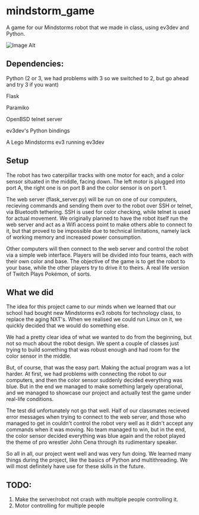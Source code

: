 # mindstorm_game
A game for our Mindstorms robot that we made in class, using ev3dev and Python.

![Image Alt](https://raw.githubusercontent.com/Hackslashloot/mindstorm_game/master/robot.jpg)

## Dependencies:
Python (2 or 3, we had problems with 3 so we switched to 2, but go ahead and try 3 if you want)

Flask

Paramiko

OpenBSD telnet server

ev3dev's Python bindings

A Lego Mindstorms ev3 running ev3dev

## Setup
The robot has two caterpillar tracks with one motor for each, and a color sensor situated in the middle, facing down. The left motor is plugged into port A, the right one is on port B and the color sensor is on port 1.

The web server (flask_server.py) will be run on one of our computers, recieving commands and sending them over to the robot over SSH or telnet, via Bluetooth tethering. SSH is used for color checking, while telnet is used for actual movement. We originally planned to have the robot itself run the web server and act as a Wifi access point to make others able to connect to it, but that proved to be impossible due
to technical limitations, namely lack of working memory and increased power consumption.

Other computers will then connect to the web server and control the robot via a simple web interface. Players will be divided into four teams, each with their own color and base. The objective of the game is to get the robot to your base, while the other players try to drive it to theirs. A real life version of Twitch Plays Pokémon, of sorts.

## What we did
The idea for this project came to our minds when we learned that our school had bought new Mindstorms ev3 robots for technology class, to replace the aging NXT's. When we realised we could run Linux on it, we quickly decided that we would do something else.

We had a pretty clear idea of what we wanted to do from the beginning, but not so much about the robot design. We spent a couple of classes just trying to build something that was robust enough and had room for the color sensor in the middle.

But, of course, that was the easy part. Making the actual program was a lot harder. At first, we had problems with connecting the robot to our computers, and then the color sensor suddenly decided everything was blue. But in the end we managed to make something largely operational, and we managed to showcase our project and actually test the game under real-life conditions.

The test did unfortunately not go that well. Half of our classmates recieved error messages when trying to connect to the web server, and those who managed to get in couldn't control the robot very well as it didn't accept any commands when it was moving. No team managed to win, but in the end, the color sensor decided everything was blue again and the robot played the theme of pro wrestler John Cena through its rudimentary speaker.

So all in all, our project went well and was very fun doing. We learned many things during the project, like the basics of Python and multithreading. We will most definitely have use for these skills in the future.

## TODO:
1. Make the server/robot not crash with multiple people controlling it.
2. Motor controlling for multiple people
